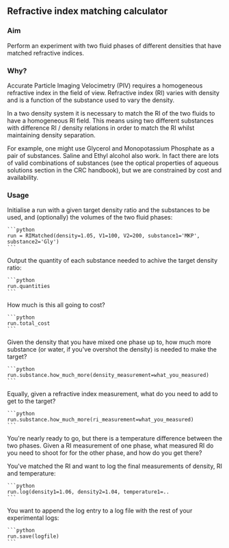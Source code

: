 Refractive index matching calculator
------------------------------------

### Aim ###

Perform an experiment with two fluid phases of different densities
that have matched refractive indices.

### Why? ###

Accurate Particle Imaging Velocimetry (PIV) requires a homogeneous
refractive index in the field of view. Refractive index (RI) varies
with density and is a function of the substance used to vary the
density.

In a two density system it is necessary to match the RI of the two
fluids to have a homogeneous RI field. This means using two different
substances with difference RI / density relations in order to match
the RI whilst maintaining density separation.

For example, one might use Glycerol and Monopotassium Phosphate as a
pair of substances. Saline and Ethyl alcohol also work. In fact
there are lots of valid combinations of substances (see the optical
properties of aqueous solutions section in the CRC handbook), but we
are constrained by cost and availability.

### Usage ###

Initialise a run with a given target density ratio and the
substances to be used, and (optionally) the volumes of the two fluid
phases:

    ```python
    run = RIMatched(density=1.05, V1=100, V2=200, substance1='MKP', substance2='Gly')
    ```

Output the quantity of each substance needed to achive the target
density ratio:

    ```python
    run.quantities
    ```

How much is this all going to cost?

    ```python
    run.total_cost
    ```

Given the density that you have mixed one phase up to, how much more
substance (or water, if you've overshot the density) is needed to
make the target?

    ```python
    run.substance.how_much_more(density_measurement=what_you_measured)
    ```

Equally, given a refractive index measurement, what do you need to
add to get to the target?

    ```python
    run.substance.how_much_more(ri_measurement=what_you_measured)
    ```

You're nearly ready to go, but there is a temperature difference
between the two phases. Given a RI measurement of one phase, what
measured RI do you need to shoot for for the other phase, and how do
you get there?



You've matched the RI and want to log the final measurements of
density, RI and temperature:

    ```python
    run.log(density1=1.06, density2=1.04, temperature1=.. 
    ```

You want to append the log entry to a log file with the rest of your
experimental logs:

    ```python
    run.save(logfile)
    ```
